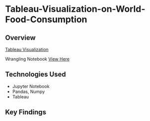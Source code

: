 # Tableau-Visualization-on-World-Food-Consumption

## Overview

[Tableau Visualization](https://public.tableau.com/profile/pooja7429#!/vizhome/World_Food_Consumption_V2/Story1?publish=yes)

Wrangling Notebook [View Here](https://nbviewer.jupyter.org/github/pooja2512/Tableau-Visualization-on-World-Food-Consumption/blob/master/Data_wrangling_World_food_consumption.ipynb)

## Technologies Used
- Jupyter Notebook
- Pandas, Numpy
- Tableau

## Key Findings
